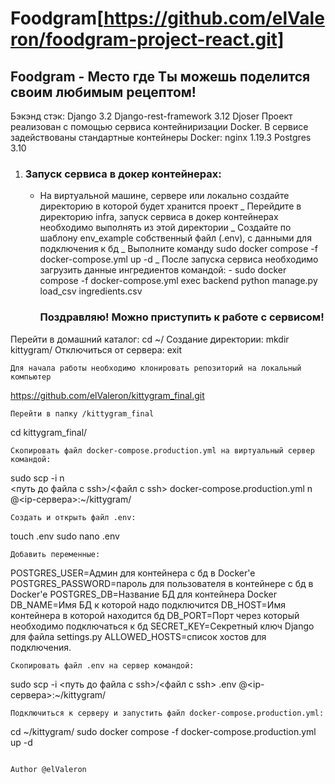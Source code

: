 # Foodgram[https://github.com/elValeron/foodgram-project-react.git]
## Foodgram - Место где Ты можешь поделится своим любимым рецептом!

Бэкэнд стэк:
Django 3.2
Django-rest-framework 3.12
Djoser
Проект реализован с помощью сервиса контейниризации Docker.
В сервисе задействованы стандартные контейнеры Docker:
nginx 1.19.3
Postgres 3.10

1. ### Запуск сервиса в докер контейнерах:
    - На виртуальной машине, сервере или локально создайте директорию в которой будет хранится проект
        _ Перейдите в директорию infra, запуск сервиса в докер контейнерах необходимо выполнять из этой директории
        _ Создайте по шаблону env_example собственный файл (.env), с данными для подключения к бд
        _ Выполните команду sudo docker compose -f docker-compose.yml up -d 
        _ После запуска сервиса необходимо загрузить данные ингредиентов командой:
            - sudo docker compose -f docker-compose.yml exec backend python manage.py load_csv ingredients.csv
        ### Поздравляю! Можно приступить к работе с сервисом!





Перейти в домашний каталог:
cd ~/
Создание директории:
mkdir kittygram/
Отключиться от сервера:
exit
```
Для начала работы необходимо клонировать репозиторий на локальный компьютер
```
https://github.com/elValeron/kittygram_final.git
```
Перейти в папку /kittygram_final
```
cd kittygram_final/
```
Скопировать файл docker-compose.production.yml на виртуальный сервер командой:
```
sudo scp -i n\
 <путь до файла с ssh>/<файл с ssh> docker-compose.production.yml n\
 <user>@<ip-сервера>:~/kittygram/
```
Создать и открыть файл .env: 
```
touch .env
sudo nano .env
```
Добавить переменные:
```
POSTGRES_USER=Админ для контейнера с бд в Docker'e
POSTGRES_PASSWORD=пароль для пользователя в контейнере с бд в Docker'e
POSTGRES_DB=Название БД для контейнера Docker
DB_NAME=Имя БД к которой надо подключится 
DB_HOST=Имя контейнера в которой находится бд 
DB_PORT=Порт через который необходимо подключаться к бд
SECRET_KEY=Секретный ключ Django для файла settings.py
ALLOWED_HOSTS=список хостов для подключения.
```
Скопировать файл .env на сервер командой:
```
sudo scp -i 
 <путь до файла с ssh>/<файл с ssh> .env 
 <user>@<ip-сервера>:~/kittygram/
```
Подключиться к серверу и запустить файл docker-compose.production.yml:
```
cd ~/kittygram/
sudo docker compose -f docker-compose.production.yml up -d
```

Author @elValeron